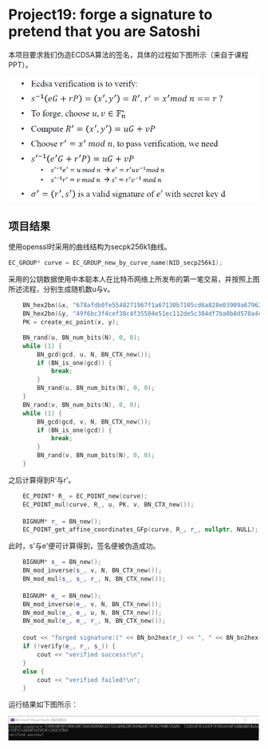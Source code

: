 # Project19: forge a signature to pretend that you are Satoshi

本项目要求我们伪造ECDSA算法的签名，具体的过程如下图所示（来自于课程PPT）。



<img src=".\md_image\1.png" alt="image-20230713120247318"  />

## 项目结果

使用openssl时采用的曲线结构为secpk256k1曲线。

```c++
EC_GROUP* curve = EC_GROUP_new_by_curve_name(NID_secp256k1);
```

采用的公钥数据使用中本聪本人在比特币网络上所发布的第一笔交易，并按照上图所述流程，分别生成随机数u与v。

```c++
    BN_hex2bn(&x, "678afdb0fe5548271967f1a67130b7105cd6a828e03909a67962e0ea1f61deb6");
    BN_hex2bn(&y, "49f6bc3f4cef38c4f35504e51ec112de5c384df7ba0b8d578a4c702b6bf11d5f");
    PK = create_ec_point(x, y);
```

```c++
    BN_rand(u, BN_num_bits(N), 0, 0);
    while (1) {
        BN_gcd(gcd, u, N, BN_CTX_new());
        if (BN_is_one(gcd)) {
            break;
        }
        BN_rand(u, BN_num_bits(N), 0, 0);
    }
    BN_rand(v, BN_num_bits(N), 0, 0);
    while (1) {
        BN_gcd(gcd, v, N, BN_CTX_new());
        if (BN_is_one(gcd)) {
            break;
        }
        BN_rand(v, BN_num_bits(N), 0, 0);
    }
```

之后计算得到R‘与r’。

```c++
    EC_POINT* R_ = EC_POINT_new(curve);
    EC_POINT_mul(curve, R_, u, PK, v, BN_CTX_new());

    BIGNUM* r_ = BN_new();
    EC_POINT_get_affine_coordinates_GFp(curve, R_, r_, nullptr, NULL);
```

此时，s'与e'便可计算得到，签名便被伪造成功。

```c++
    BIGNUM* s_ = BN_new();
    BN_mod_inverse(s_, v, N, BN_CTX_new());
    BN_mod_mul(s_, s_, r_, N, BN_CTX_new());

    BIGNUM* e_ = BN_new();
    BN_mod_inverse(e_, v, N, BN_CTX_new());
    BN_mod_mul(e_, e_, u, N, BN_CTX_new());
    BN_mod_mul(e_, e_, r_, N, BN_CTX_new());

    cout << "forged signature:(" << BN_bn2hex(r_) << ", " << BN_bn2hex(s_) << ")\n";
    if (!verify(e_, r_, s_)) {
        cout << "verified success!\n";
    }
    else {
        cout << "verified failed!\n";
    }
```

运行结果如下图所示：

<img src=".\md_image\2.png" alt="image-20230713121006179" style="zoom:80%;" />
